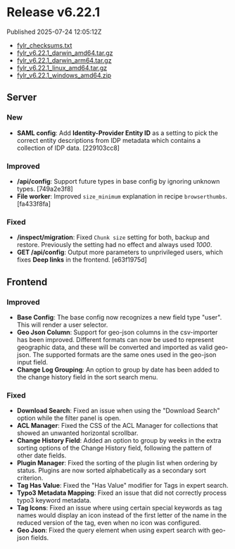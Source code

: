 
# Release v6.22.1

Published 2025-07-24 12:05:12Z

* [fylr_checksums.txt](https://s3.eu-central-1.wasabisys.com/fylr-releases/v6.22.1/fylr_checksums.txt)
* [fylr_v6.22.1_darwin_amd64.tar.gz](https://s3.eu-central-1.wasabisys.com/fylr-releases/v6.22.1/fylr_v6.22.1_darwin_amd64.tar.gz)
* [fylr_v6.22.1_darwin_arm64.tar.gz](https://s3.eu-central-1.wasabisys.com/fylr-releases/v6.22.1/fylr_v6.22.1_darwin_arm64.tar.gz)
* [fylr_v6.22.1_linux_amd64.tar.gz](https://s3.eu-central-1.wasabisys.com/fylr-releases/v6.22.1/fylr_v6.22.1_linux_amd64.tar.gz)
* [fylr_v6.22.1_windows_amd64.zip](https://s3.eu-central-1.wasabisys.com/fylr-releases/v6.22.1/fylr_v6.22.1_windows_amd64.zip)

## Server

### New

* **SAML config**: Add **Identity-Provider Entity ID** as a setting to pick the correct entity descriptions from IDP metadata which contains a collection of IDP data. [229103cc8]

### Improved

* **/api/config**: Support future types in base config by ignoring unknown types. [749a2e3f8]
* **File worker**: Improved `size_minimum` explanation in recipe `browserthumbs`. [fa433f8fa]

### Fixed

* **/inspect/migration**: Fixed `Chunk size` setting for both, backup and restore. Previously the setting had no effect and always used _1000_.
* **GET /api/config**: Output more parameters to unprivileged users, which fixes **Deep links** in the frontend. [e63f1975d]

## Frontend

### Improved
 - **Base Config**: The base config now recognizes a new field type "user". This will render a user selector.
 - **Geo Json Column**: Support for geo-json columns in the csv-importer has been improved. Different formats can now be used to represent geographic data, and these will be converted and imported as valid geo-json. The supported formats are the same ones used in the geo-json input field.
 - **Change Log Grouping**: An option to group by date has been added to the change history field in the sort search menu.

### Fixed
 - **Download Search**: Fixed an issue when using the "Download Search" option while the filter panel is open.
 - **ACL Manager**: Fixed the CSS of the ACL Manager for collections that showed an unwanted horizontal scrollbar.
 - **Change History Field**: Added an option to group by weeks in the extra sorting options of the Change History field, following the pattern of other date fields.
 - **Plugin Manager**: Fixed the sorting of the plugin list when ordering by status. Plugins are now sorted alphabetically as a secondary sort criterion.
 - **Tag Has Value**: Fixed the "Has Value" modifier for Tags in expert search.
 - **Typo3 Metadata Mapping**: Fixed an issue that did not correctly process typo3 keyword metadata.
 - **Tag Icons**: Fixed an issue where using certain special keywords as tag names would display an icon instead of the first letter of the name in the reduced version of the tag, even when no icon was configured.
 - **Geo Json**: Fixed the query element when using expert search with geo-json fields.
